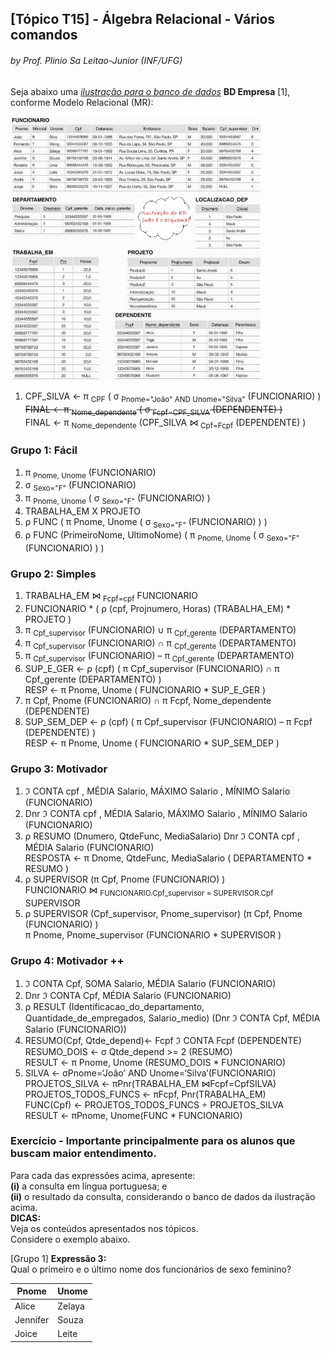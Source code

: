 ## [Tópico T15] - Álgebra Relacional - Vários comandos
###### *by Prof. Plinio Sa Leitao-Junior (INF/UFG)*

Seja abaixo uma [*ilustração para o banco de dados*](../media/fig-mr-2.jpg) **BD Empresa** [1], conforme Modelo Relacional (MR):

<img src="../media/fig-mr-2.jpg" width="400">

1. CPF_SILVA ← π <sub>CPF</sub> ( σ <sub>Pnome="João" AND Unome="Silva"</sub> (FUNCIONARIO) )<br>
~~FINAL ← π <sub>Nome_dependente</sub> ( σ <sub>Fcpf=CPF_SILVA</sub> (DEPENDENTE) )~~<br>
FINAL ← π <sub>Nome_dependente</sub> (CPF_SILVA &#8904; <sub>Cpf=Fcpf</sub> (DEPENDENTE) )






### Grupo 1: Fácil

1. π <sub>Pnome, Unome</sub> (FUNCIONARIO)
1. σ <sub>Sexo="F"</sub> (FUNCIONARIO)
1. π <sub>Pnome, Unome</sub> ( σ <sub>Sexo="F"</sub> (FUNCIONARIO) )
1. TRABALHA_EM  X  PROJETO
1. ρ FUNC ( π Pnome, Unome ( σ <sub>Sexo="F"</sub> (FUNCIONARIO) ) )
1. ρ FUNC (PrimeiroNome, UltimoNome) ( π <sub>Pnome, Unome</sub> ( σ <sub>Sexo="F"</sub> (FUNCIONARIO) ) )

### Grupo 2: Simples

1. TRABALHA_EM &#8904; <sub>Fcpf=cpf</sub>  FUNCIONARIO
1. FUNCIONARIO * ( ρ (cpf, Projnumero, Horas) (TRABALHA_EM) * PROJETO )
1. π <sub>Cpf_supervisor</sub> (FUNCIONARIO) ∪ π <sub>Cpf_gerente</sub> (DEPARTAMENTO)
1. π <sub>Cpf_supervisor</sub> (FUNCIONARIO) ∩ π <sub>Cpf_gerente</sub> (DEPARTAMENTO)
1. π <sub>Cpf_supervisor</sub> (FUNCIONARIO) – π <sub>Cpf_gerente</sub> (DEPARTAMENTO)
1. SUP_E_GER ← ρ (cpf) ( π Cpf_supervisor (FUNCIONARIO) ∩ π Cpf_gerente (DEPARTAMENTO) )<br>RESP ← π Pnome, Unome ( FUNCIONARIO * SUP_E_GER )
1. π Cpf, Pnome (FUNCIONARIO) ∩ π Fcpf, Nome_dependente (DEPENDENTE)
1. SUP_SEM_DEP ← ρ (cpf) ( π Cpf_supervisor (FUNCIONARIO) – π Fcpf (DEPENDENTE) )<br>RESP ← π Pnome, Unome ( FUNCIONARIO * SUP_SEM_DEP )

### Grupo 3: Motivador

1. ℑ CONTA cpf , MÉDIA Salario, MÁXIMO Salario , MÍNIMO Salario (FUNCIONARIO)
1. Dnr ℑ CONTA cpf , MÉDIA Salario, MÁXIMO Salario , MÍNIMO Salario (FUNCIONARIO)
1. ρ RESUMO (Dnumero, QtdeFunc, MediaSalario) Dnr ℑ CONTA cpf , MÉDIA Salario (FUNCIONARIO)<br>RESPOSTA ← π Dnome, QtdeFunc, MediaSalario ( DEPARTAMENTO * RESUMO )
1. ρ SUPERVISOR (π Cpf, Pnome (FUNCIONARIO) )<br>FUNCIONARIO &#8904; <sub>FUNCIONARIO.Cpf_supervisor = SUPERVISOR.Cpf</sub> SUPERVISOR
1. ρ SUPERVISOR (Cpf_supervisor, Pnome_supervisor) (π Cpf, Pnome (FUNCIONARIO) )<br>π Pnome, Pnome_supervisor (FUNCIONARIO * SUPERVISOR ) 

### Grupo 4: Motivador ++

1. ℑ CONTA Cpf, SOMA Salario, MÉDIA Salario (FUNCIONARIO)
1. Dnr ℑ CONTA Cpf, MÉDIA Salario (FUNCIONARIO)
1. ρ RESULT (Identificacao_do_departamento, Quantidade_de_empregados, Salario_medio) (Dnr ℑ CONTA Cpf, MÉDIA Salario (FUNCIONARIO))
1. RESUMO(Cpf, Qtde_depend)← Fcpf ℑ CONTA Fcpf (DEPENDENTE)<br>
RESUMO_DOIS ← σ Qtde_depend >= 2 (RESUMO)<br>
RESULT ← π Pnome, Unome (RESUMO_DOIS * FUNCIONARIO)
1. SILVA ← σPnome=‘João’ AND Unome=‘Silva’(FUNCIONARIO)<br>
PROJETOS_SILVA ← πPnr(TRABALHA_EM ⋈Fcpf=CpfSILVA)<br>
PROJETOS_TODOS_FUNCS ← πFcpf, Pnr(TRABALHA_EM)<br>
FUNC(Cpf) ← PROJETOS_TODOS_FUNCS ÷ PROJETOS_SILVA<br>
RESULT ← πPnome, Unome(FUNC * FUNCIONARIO)<br>

### Exercício - Importante principalmente para os alunos que buscam maior entendimento.

Para cada das expressões acima, apresente:<br>
**(i)** a consulta em língua portuguesa; e<br>
**(ii)** o resultado da consulta, considerando o banco de dados da ilustração acima.<br>
**DICAS:**<br>
Veja os conteúdos apresentados nos tópicos.<br>
Considere o exemplo abaixo.

[Grupo 1] **Expressão 3:**<br>
Qual o primeiro e o último nome dos funcionários de sexo feminino?

|Pnome|Unome|
|-|-|
|Alice|Zelaya|
|Jennifer|Souza|
|Joice|Leite|
